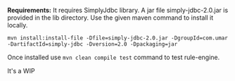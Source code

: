 **Requirements:**
It requires SimplyJdbc library. A jar file simply-jdbc-2.0.jar is provided in the lib directory.
Use the given maven command to install it locally.

```mvn install:install-file -Dfile=simply-jdbc-2.0.jar -DgroupId=com.umar -DartifactId=simply-jdbc -Dversion=2.0 -Dpackaging=jar```

Once installed use ```mvn clean compile test``` command
to test rule-engine. 

It's a WIP